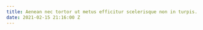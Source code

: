 ```yaml
---
title: Aenean nec tortor ut metus efficitur scelerisque non in turpis.
date: 2021-02-15 21:16:00 Z
---
```


